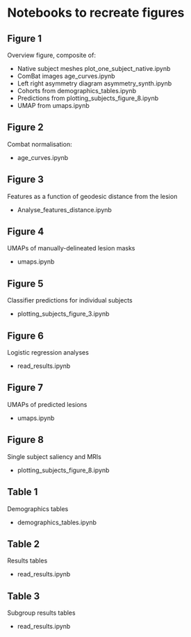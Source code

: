 # Notebooks to recreate figures

## Figure 1
Overview figure, composite of:
- Native subject meshes plot_one_subject_native.ipynb
- ComBat images age_curves.ipynb
- Left right asymmetry diagram asymmetry_synth.ipynb
- Cohorts from demographics_tables.ipynb
- Predictions from plotting_subjects_figure_8.ipynb
- UMAP from umaps.ipynb

## Figure 2
Combat normalisation:
- age_curves.ipynb

## Figure 3
Features as a function of geodesic distance from the lesion
- Analyse_features_distance.ipynb

## Figure 4
UMAPs of manually-delineated lesion masks
- umaps.ipynb

## Figure 5
Classifier predictions for individual subjects
- plotting_subjects_figure_3.ipynb

## Figure 6
Logistic regression analyses
- read_results.ipynb

## Figure 7
UMAPs of predicted lesions
- umaps.ipynb

## Figure 8
Single subject saliency and MRIs
- plotting_subjects_figure_8.ipynb

## Table 1
Demographics tables
- demographics_tables.ipynb

## Table 2
Results tables
- read_results.ipynb

## Table 3
Subgroup results tables
- read_results.ipynb


